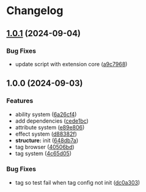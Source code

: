 # Changelog

## [1.0.1](https://github.com/h2v9696/UnityGAS/compare/v1.0.0...v1.0.1) (2024-09-04)


### Bug Fixes

* update script with extension core ([a9c7968](https://github.com/h2v9696/UnityGAS/commit/a9c7968d440b3fc63084c417e221d7db626f1712))

## 1.0.0 (2024-09-03)


### Features

* ability system ([6a26cf4](https://github.com/h2v9696/UnityGAS/commit/6a26cf49b36a6af59a00d07ed00ba94122aa527e))
* add dependencies ([cede1bc](https://github.com/h2v9696/UnityGAS/commit/cede1bc53bed68305ce9b017b3d6487f103cd5be))
* attribute system ([e89e806](https://github.com/h2v9696/UnityGAS/commit/e89e806f08c6a7923ab636ddb9470f8ccd12af54))
* effect system ([d88382f](https://github.com/h2v9696/UnityGAS/commit/d88382f560aae003dd026d52d486b35ab4ee943b))
* **structure:** init ([648db7a](https://github.com/h2v9696/UnityGAS/commit/648db7a6e04a93eca2cf55b1e695eac754827e55))
* tag browser ([40506bd](https://github.com/h2v9696/UnityGAS/commit/40506bd00b7bec85c2307bfe6ca4ae91c076ffce))
* tag system ([4c65d05](https://github.com/h2v9696/UnityGAS/commit/4c65d053d03a0db8744408ba271e2c86dc32be0e))


### Bug Fixes

* tag so test fail when tag config not init ([dc0a303](https://github.com/h2v9696/UnityGAS/commit/dc0a303fc8e79b676170289d85909e7224f70216))
